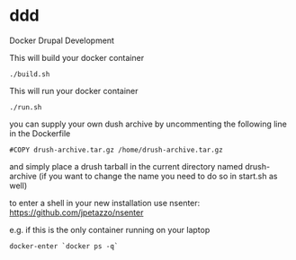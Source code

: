 ddd
===

Docker Drupal Development

This will build your docker container
```
./build.sh
```
This will run your docker container
```
./run.sh
```
you can supply your own dush archive by uncommenting the following line in the Dockerfile

```
#COPY drush-archive.tar.gz /home/drush-archive.tar.gz
```
and simply place a drush tarball in the current directory named drush-archive (if you want to change the name you need to do so in start.sh as well)

to enter a shell in your new installation use nsenter:
https://github.com/jpetazzo/nsenter

e.g. if this is the only container running on your laptop 
```
docker-enter `docker ps -q`
```
